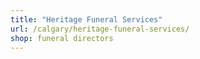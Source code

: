 ```yaml
---
title: "Heritage Funeral Services"
url: /calgary/heritage-funeral-services/
shop: funeral directors
---
```

